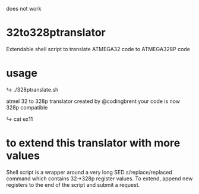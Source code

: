 does not work

# 32to328ptranslator
Extendable shell script to translate ATMEGA32 code to ATMEGA328P code 


# usage
↪ ./328ptranslate.sh

atmel 32 to 328p translator created by @codingbrent
your code is now 328p compatible

↪ cat ex11

# to extend this translator with more values
Shell script is a wrapper around a very long SED s/replace/replaced command which contains 32->328p register values. To extend, append new registers to the end of the script and submit a request. 
